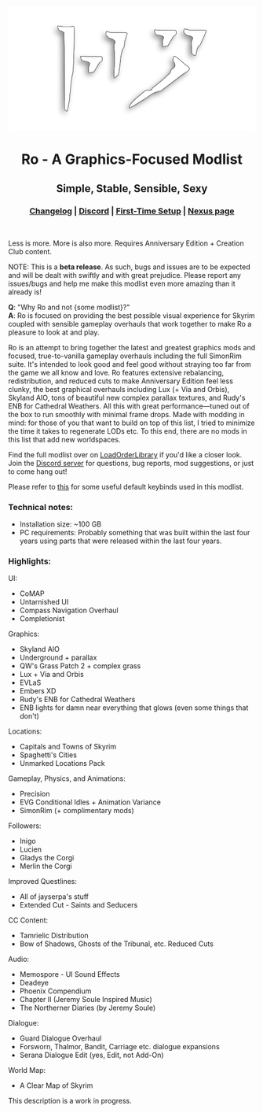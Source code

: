 <div align="center">

![Ro](assets/Ro.png)

# Ro - A Graphics-Focused Modlist

## Simple, Stable, Sensible, Sexy

### [Changelog](https://github.com/ThirdEyeSqueegee/Ro/blob/main/CHANGELOG.md) | [Discord](https://discord.gg/7PRfhRdedF) | [First-Time Setup](https://github.com/ThirdEyeSqueegee/Ro/blob/main/SETUP.md) | [Nexus page](https://www.nexusmods.com/skyrimspecialedition/mods/84408)

</div>
<br>

Less is more. More is also more. Requires Anniversary Edition + Creation Club content.

NOTE: This is a **beta release**. As such, bugs and issues are to be expected and will be dealt with swiftly and with great prejudice. Please report any issues/bugs and help me make this modlist even more amazing than it already is!

**Q**: "Why Ro and not {some modlist}?" <br>
**A**: Ro is focused on providing the best possible visual experience for Skyrim coupled with sensible gameplay overhauls that work together to make Ro a pleasure to look at and play.

Ro is an attempt to bring together the latest and greatest graphics mods and focused, true-to-vanilla gameplay overhauls including the full SimonRim suite. It's intended to look good and feel good without straying too far from the game we all know and love. Ro features extensive rebalancing, redistribution, and reduced cuts to make Anniversary Edition feel less clunky, the best graphical overhauls including Lux (+ Via and Orbis), Skyland AIO, tons of beautiful new complex parallax textures, and Rudy's ENB for Cathedral Weathers. All this with great performance—tuned out of the box to run smoothly with minimal frame drops. Made with modding in mind: for those of you that want to build on top of this list, I tried to minimize the time it takes to regenerate LODs etc. To this end, there are no mods in this list that add new worldspaces.

Find the full modlist over on [LoadOrderLibrary](https://loadorderlibrary.com/lists/ro-a-balanced-modlist-beta) if you'd like a closer look. Join the [Discord server](https://discord.gg/7PRfhRdedF) for questions, bug reports, mod suggestions, or just to come hang out!

Please refer to [this](https://github.com/ThirdEyeSqueegee/Ro/blob/main/KEYBINDS.md) for some useful default keybinds used in this modlist.

### Technical notes:

- Installation size: ~100 GB
- PC requirements: Probably something that was built within the last four years using parts that were released within the last four years.

### Highlights: <br>

UI:

- CoMAP
- Untarnished UI
- Compass Navigation Overhaul
- Completionist

Graphics:

- Skyland AIO
- Underground + parallax
- QW's Grass Patch 2 + complex grass
- Lux + Via and Orbis
- EVLaS
- Embers XD
- Rudy's ENB for Cathedral Weathers
- ENB lights for damn near everything that glows (even some things that don't)

Locations:

- Capitals and Towns of Skyrim
- Spaghetti's Cities
- Unmarked Locations Pack

Gameplay, Physics, and Animations:

- Precision
- EVG Conditional Idles + Animation Variance
- SimonRim (+ complimentary mods)

Followers:

- Inigo
- Lucien
- Gladys the Corgi
- Merlin the Corgi

Improved Questlines:

- All of jayserpa's stuff
- Extended Cut - Saints and Seducers

CC Content:

- Tamrielic Distribution
- Bow of Shadows, Ghosts of the Tribunal, etc. Reduced Cuts

Audio:

- Memospore - UI Sound Effects
- Deadeye
- Phoenix Compendium
- Chapter II (Jeremy Soule Inspired Music)
- The Northerner Diaries (by Jeremy Soule)

Dialogue:

- Guard Dialogue Overhaul
- Forsworn, Thalmor, Bandit, Carriage etc. dialogue expansions
- Serana Dialogue Edit (yes, Edit, not Add-On)

World Map:

- A Clear Map of Skyrim

This description is a work in progress.
